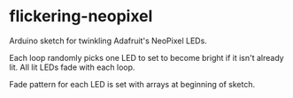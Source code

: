 # flickering-neopixel

Arduino sketch for twinkling Adafruit's NeoPixel LEDs.

Each loop randomly picks one LED to set to become bright if it isn't already lit.
All lit LEDs fade with each loop.

Fade pattern for each LED is set with arrays at beginning of sketch.
